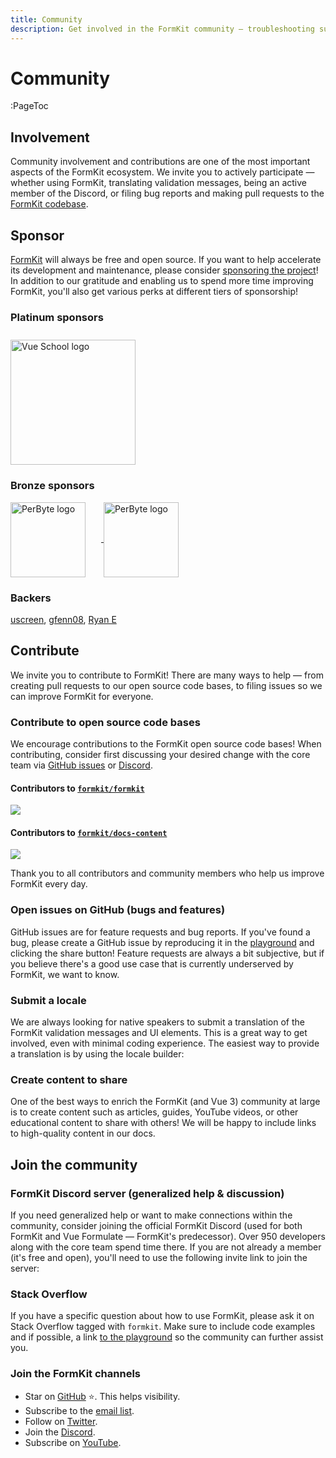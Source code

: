 ```yaml
---
title: Community
description: Get involved in the FormKit community — troubleshooting support, feature requests, project roadmap discussion, and more.
---
```


# Community

:PageToc

## Involvement

Community involvement and contributions are one of the most important aspects of the FormKit ecosystem. We invite you to actively participate — whether using FormKit, translating validation messages, being an active member of the Discord, or filing bug reports and making pull requests to the [FormKit codebase](https://github.com/formkit/formkit).

## Sponsor

[FormKit](https://github.com/formkit/formkit) will always be free and open source. If you want to help accelerate its development and maintenance, please consider [sponsoring the project](https://github.com/sponsors/formkit)! In addition to our gratitude and enabling us to spend more time improving FormKit, you'll also get various perks at different tiers of sponsorship!

<LinkGithub href="https://github.com/sponsors/formkit" button-text="Sponsor FormKit"></LinkGithub>

### Platinum sponsors

<a class="no-underline" href="https://vueschool.io/">
    <img
        class="docs-partner"
        src="https://cdn.formk.it/web-assets/sponsors/vueschool.png"
        alt="Vue School logo"
        target="_blank"
        style="display:inline-block;vertical-align: middle;width: 200px;margin-right: 25px;margin-top: 10px;"
    />
</a>

### Bronze sponsors

<a class="no-underline" href="https://www.perbyte.com">
    <img
        class="docs-partner"
        src="https://cdn.formk.it/web-assets/sponsors/bronze-sponsor_perbyte.png"
        alt="PerByte logo"
        target="_blank"
        style="display:inline-block;vertical-align: middle;width: 120px;margin-right: 25px;"
    />
</a>

<a class="no-underline" href="https://zammad.com">
    <img
        class="docs-partner"
        src="https://cdn.formk.it/web-assets/sponsors/zammad_logo-transparent.png"
        alt="PerByte logo"
        target="_blank"
        style="display:inline-block;vertical-align: middle;width: 120px;margin-right: 25px;"
    />
</a>

### Backers

[uscreen](https://uscreen.de), [gfenn08](https://github.com/gfenn08), [Ryan E](https://github.com/VikingDadMedic)

## Contribute

We invite you to contribute to FormKit! There are many ways to help — from creating pull requests to our open source code bases, to filing issues so we can improve FormKit for everyone.

### Contribute to open source code bases

We encourage contributions to the FormKit open source code bases! When contributing, consider first discussing your desired change with the core team via [GitHub issues](https://github.com/formkit/formkit/issues) or [Discord](https://discord.gg/Vhu97pAC76).

#### Contributors to [`formkit/formkit`](https://github.com/formkit/formkit)

<a href="https://github.com/formkit/formkit/graphs/contributors"><img src="https://contributors-img.web.app/image?repo=formkit/formkit" /></a>

#### Contributors to [`formkit/docs-content`](https://github.com/formkit/docs-content)

<a href="https://github.com/formkit/docs-content/graphs/contributors"><img src="https://contributors-img.web.app/image?repo=formkit/docs-content" /></a>

Thank you to all contributors and community members who help us improve FormKit every day.

### Open issues on GitHub (bugs and features)

GitHub issues are for feature requests and bug reports. If you've found a bug, please create a GitHub issue by reproducing it in the [playground](/playground) and clicking the share button! Feature requests are always a bit subjective, but if you believe there's a good use case that is currently underserved by FormKit, we want to know.

<LinkGithub href="https://github.com/formkit/formkit/issues" button-text="GitHub issues"></LinkGithub>

### Submit a locale

We are always looking for native speakers to submit a translation of the FormKit validation messages and UI elements. This is a great way to get involved, even with minimal coding experience. The easiest way to provide a translation is by using the locale builder:

<LinkLocaleBuilder></LinkLocaleBuilder>

### Create content to share

One of the best ways to enrich the FormKit (and Vue 3) community at large is to create content such as articles, guides, YouTube videos, or other educational content to share with others! We will be happy to include links to high-quality content in our docs.

## Join the community

### FormKit Discord server (generalized help & discussion)

If you need generalized help or want to make connections within the community, consider joining the official FormKit Discord (used for both FormKit and Vue Formulate — FormKit's predecessor). Over 950 developers along with the core team spend time there. If you are not already a member (it's free and open), you'll need to use the following invite link to join the server:

<LinkDiscord></LinkDiscord>

### Stack Overflow

If you have a specific question about how to use FormKit, please ask it on Stack Overflow tagged with `formkit`. Make sure to include code examples and if possible, a link [to the playground](/playground) so the community can further assist you.

<LinkStackOverflow></LinkStackOverflow>

<!-- If you have a PRO subscription, you'll be able to see and upvote feature requests from others -->

### Join the FormKit channels

- Star on [GitHub](https://github.com/formkit/formkit) ⭐️. This helps visibility.
- Subscribe to the [email list](https://t.co/hEBF5FZPrB).
- Follow on [Twitter](https://twitter.com/useformkit).
- Join the [Discord](https://discord.gg/NZ6nchBDGx).
- Subscribe on [YouTube](https://www.youtube.com/formkit).

